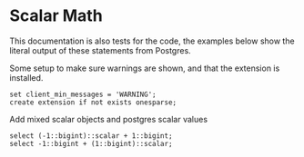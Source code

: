 # Scalar Math

This documentation is also tests for the code, the examples below
show the literal output of these statements from Postgres.

Some setup to make sure warnings are shown, and that the extension
is installed.
```
set client_min_messages = 'WARNING';
create extension if not exists onesparse;

```
Add mixed scalar objects and postgres scalar values
```
select (-1::bigint)::scalar + 1::bigint;
select -1::bigint + (1::bigint)::scalar;
```